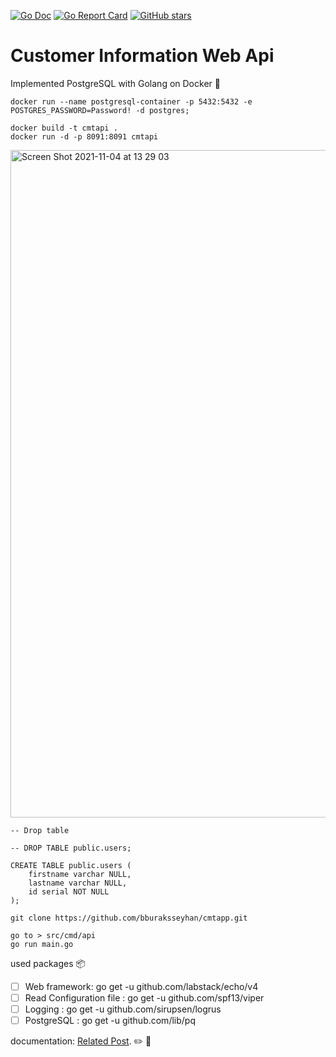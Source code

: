 [![Go Doc](https://godoc.org/github.com/gogf/gf?status.svg)](https://godoc.org/github.com/gogf/gf)
[![Go Report Card](https://goreportcard.com/badge/github.com/bburaksseyhan/cmtapp)](https://goreportcard.com/report/github.com/bburaksseyhan/cmtapp)
[![GitHub stars](https://img.shields.io/github/stars/bburaksseyhan/cmtapp)](https://github.com/bburaksseyhan/cmtapp/stargazers)

# Customer Information Web Api

Implemented PostgreSQL with Golang on Docker :ship:

```docker run --name postgresql-container -p 5432:5432 -e POSTGRES_PASSWORD=Password! -d postgres;```

```
docker build -t cmtapi .
docker run -d -p 8091:8091 cmtapi
```
<img width="1068" alt="Screen Shot 2021-11-04 at 13 29 03" src="https://user-images.githubusercontent.com/60069987/140298537-31b7d548-d902-439d-bbb9-48a2ce85aa51.png">

```
-- Drop table

-- DROP TABLE public.users;

CREATE TABLE public.users (
	firstname varchar NULL,
	lastname varchar NULL,
	id serial NOT NULL
);

```

```git clone https://github.com/bburaksseyhan/cmtapp.git```

```
go to > src/cmd/api
go run main.go
```

used packages :package:

- [ ] Web framework: go get -u github.com/labstack/echo/v4
- [ ] Read Configuration file : go get -u github.com/spf13/viper
- [ ] Logging : go get -u github.com/sirupsen/logrus
- [ ] PostgreSQL : go get -u github.com/lib/pq

documentation: [Related Post](https://dev.to/bseyhan/golang-with-database-operations-3jl0). :pencil2: :book:



